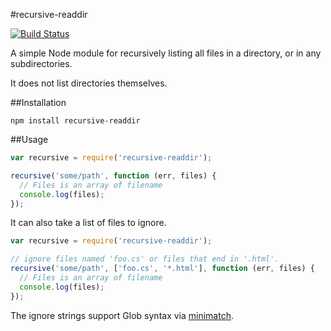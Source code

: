 #recursive-readdir

[![Build Status](https://travis-ci.org/jergason/recursive-readdir.svg?branch=master)](https://travis-ci.org/jergason/recursive-readdir)

A simple Node module for recursively listing all files in a directory,
or in any subdirectories.

It does not list directories themselves.

##Installation

    npm install recursive-readdir

##Usage


```javascript
var recursive = require('recursive-readdir');

recursive('some/path', function (err, files) {
  // Files is an array of filename
  console.log(files);
});
```

It can also take a list of files to ignore.

```javascript
var recursive = require('recursive-readdir');

// ignore files named 'foo.cs' or files that end in '.html'.
recursive('some/path', ['foo.cs', '*.html'], function (err, files) {
  // Files is an array of filename
  console.log(files);
});
```

The ignore strings support Glob syntax via
[minimatch](https://github.com/isaacs/minimatch).
